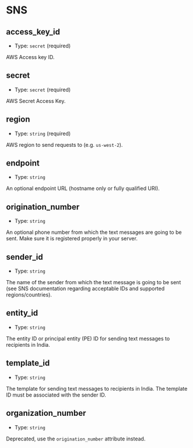 
SNS
====



access_key_id
-------------

- Type: `secret` (required)

AWS Access key ID.



secret
------

- Type: `secret` (required)

AWS Secret Access Key.



region
------

- Type: `string` (required)

AWS region to send requests to (e.g. `us-west-2`).



endpoint
--------

- Type: `string` 

An optional endpoint URL (hostname only or fully qualified URI).



origination_number
------------------

- Type: `string` 

An optional phone number from which the text messages are going to be sent. Make sure it
is registered properly in your server.



sender_id
---------

- Type: `string` 

The name of the sender from which the text message is going to be sent (see SNS documentation
regarding acceptable IDs and supported regions/countries).



entity_id
---------

- Type: `string` 

The entity ID or principal entity (PE) ID for sending text messages to recipients in India.



template_id
-----------

- Type: `string` 

The template for sending text messages to recipients in India. The template ID must be
associated with the sender ID.



organization_number
-------------------

- Type: `string` 

Deprecated, use the `origination_number` attribute instead.

